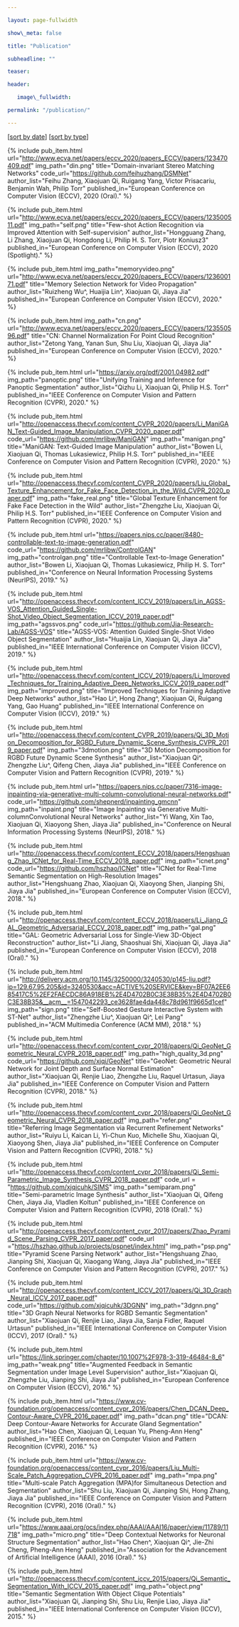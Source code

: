 ```yaml
---

layout: page-fullwidth

show\_meta: false

title: "Publication"

subheadline: ""

teaser: 

header:

   image\_fullwidth: 

permalink: "/publication/"

---
```


[[sort by date][1]]	[[sort by type][2]]

 {%  include pub_item.html 
    url="http://www.ecva.net/papers/eccv_2020/papers_ECCV/papers/123470409.pdf"
    img_path="din.png"
    title="Domain-invariant Stereo Matching Networks" 
    code_url="https://github.com/feihuzhang/DSMNet"
    author_list="Feihu Zhang, Xiaojuan Qi, Ruigang Yang, Victor Prisacariu, Benjamin Wah, Philip Torr"
    published_in="European Conference on Computer Vision (ECCV), 2020 (Oral)."
%}

 {%  include pub_item.html 
    url="http://www.ecva.net/papers/eccv_2020/papers_ECCV/papers/123500511.pdf"
    img_path="self.png"
    title="Few-shot Action Recognition via Improved Attention with Self-supervision" 
    author_list="Hongguang Zhang, Li Zhang, Xiaojuan Qi, Hongdong Li, Philip H. S. Torr, Piotr Koniusz3"
    published_in="European Conference on Computer Vision (ECCV), 2020 (Spotlight)."
%}

 {%  include pub_item.html 
    img_path="memoryvideo.png"
    url="http://www.ecva.net/papers/eccv_2020/papers_ECCV/papers/123600171.pdf"
    title="Memory Selection Network for Video Propagation" 
    author_list="Ruizheng Wu^, Huaijia Lin^, Xiaojuan Qi, Jiaya Jia"
    published_in="European Conference on Computer Vision (ECCV), 2020."
%}

 {%  include pub_item.html 
    img_path="cn.png"
    url="http://www.ecva.net/papers/eccv_2020/papers_ECCV/papers/123550596.pdf"
    title="CN: Channel Normalization For Point Cloud Recognition" 
    author_list="Zetong Yang, Yanan Sun, Shu Liu, Xiaojuan Qi, Jiaya Jia"
    published_in="European Conference on Computer Vision (ECCV), 2020."
%}

 {%  include pub_item.html 
    url="https://arxiv.org/pdf/2001.04982.pdf"
    img_path="panoptic.png"
    title="Unifying Training and Inference for Panoptic Segmentation" 
    author_list="Qizhu Li, Xiaojuan Qi, Philip H.S. Torr"
    published_in="IEEE Conference on Computer Vision and Pattern Recognition (CVPR), 2020."
%} 

{%  include pub_item.html 
    url="http://openaccess.thecvf.com/content_CVPR_2020/papers/Li_ManiGAN_Text-Guided_Image_Manipulation_CVPR_2020_paper.pdf"
    code_url="https://github.com/mrlibw/ManiGAN"
    img_path="manigan.png"
    title="ManiGAN: Text-Guided Image Manipulation" 
    author_list="Bowen Li, Xiaojuan Qi, Thomas Lukasiewicz, Philip H.S. Torr"
    published_in="IEEE Conference on Computer Vision and Pattern Recognition (CVPR), 2020."
%}


{%  include pub_item.html 
    url="http://openaccess.thecvf.com/content_CVPR_2020/papers/Liu_Global_Texture_Enhancement_for_Fake_Face_Detection_in_the_Wild_CVPR_2020_paper.pdf"
    img_path="fake_real.png"
    title="Global Texture Enhancement for Fake Face Detection in the Wild" 
    author_list="Zhengzhe Liu, Xiaojuan Qi, Philip H.S. Torr"
    published_in="IEEE Conference on Computer Vision and Pattern Recognition (CVPR), 2020."
%} 

{%  include pub_item.html 
    url="https://papers.nips.cc/paper/8480-controllable-text-to-image-generation.pdf"
    code_url="https://github.com/mrlibw/ControlGAN"
    img_path="controlgan.png"
    title="Controllable Text-to-Image Generation" 
    author_list="Bowen Li, Xiaojuan Qi, Thomas Lukasiewicz, Philip H. S. Torr"
    published_in="Conference on Neural Information Processing Systems (NeurIPS), 2019."
%}

{%  include pub_item.html 
    url="http://openaccess.thecvf.com/content_ICCV_2019/papers/Lin_AGSS-VOS_Attention_Guided_Single-Shot_Video_Object_Segmentation_ICCV_2019_paper.pdf"
    img_path="agssvos.png"
    code_url="https://github.com/Jia-Research-Lab/AGSS-VOS"
    title="AGSS-VOS: Attention Guided Single-Shot Video Object Segmentation" 
    author_list="Huaijia Lin, Xiaojuan Qi, Jiaya Jia"
    published_in="IEEE International Conference on Computer Vision (ICCV), 2019."
%}


{%  include pub_item.html 
    url="http://openaccess.thecvf.com/content_ICCV_2019/papers/Li_Improved_Techniques_for_Training_Adaptive_Deep_Networks_ICCV_2019_paper.pdf"
    img_path="improved.png"
    title="Improved Techniques for Training Adaptive Deep Networks" 
    author_list="Hao Li^, Hong Zhang^, Xiaojuan Qi, Ruigang Yang, Gao Huang"
    published_in="IEEE International Conference on Computer Vision (ICCV), 2019."
%}

{%  include pub_item.html 
    url="http://openaccess.thecvf.com/content_CVPR_2019/papers/Qi_3D_Motion_Decomposition_for_RGBD_Future_Dynamic_Scene_Synthesis_CVPR_2019_paper.pdf"
    img_path="3dmotion.png"
    title="3D Motion Decomposition for RGBD Future Dynamic Scene Synthesis" 
    author_list="Xiaojuan Qi^, Zhengzhe Liu^, Qifeng Chen, Jiaya Jia"
    published_in="IEEE Conference on Computer Vision and Pattern Recognition (CVPR), 2019."
%}

{%  include pub_item.html 
    url="https://papers.nips.cc/paper/7316-image-inpainting-via-generative-multi-column-convolutional-neural-networks.pdf"
    code_url="https://github.com/shepnerd/inpainting_gmcnn"
    img_path="inpaint.png"
    title="Image Inpainting via Generative Multi-columnConvolutional Neural Networks" 
    author_list="Yi Wang, Xin Tao, Xiaojuan Qi, Xiaoyong Shen, Jiaya Jia"
    published_in="Conference on Neural Information Processing Systems (NeurIPS), 2018."
%}

{%  include pub_item.html 
    url="http://openaccess.thecvf.com/content_ECCV_2018/papers/Hengshuang_Zhao_ICNet_for_Real-Time_ECCV_2018_paper.pdf"
    img_path="icnet.png"
    code_url="https://github.com/hszhao/ICNet"
    title="ICNet for Real-Time Semantic Segmentation on High-Resolution Images" 
    author_list="Hengshuang Zhao, Xiaojuan Qi, Xiaoyong Shen, Jianping Shi, Jiaya Jia"
    published_in="European Conference on Computer Vision (ECCV), 2018."
%}

{%  include pub_item.html 
    url="http://openaccess.thecvf.com/content_ECCV_2018/papers/Li_Jiang_GAL_Geometric_Adversarial_ECCV_2018_paper.pdf"
    img_path="gal.png"
    title="GAL: Geometric Adversarial Loss for Single-View 3D-Object Reconstruction" 
    author_list="Li Jiang, Shaoshuai Shi, Xiaojuan Qi, Jiaya Jia"
    published_in="European Conference on Computer Vision (ECCV), 2018 (Oral)."
%}

{%  include pub_item.html 
    url="http://delivery.acm.org/10.1145/3250000/3240530/p145-liu.pdf?ip=129.67.95.205&id=3240530&acc=ACTIVE%20SERVICE&key=BF07A2EE685417C5%2EF2FAECDC86A918EB%2E4D4702B0C3E38B35%2E4D4702B0C3E38B35&__acm__=1547042293_ce3628fae4da448c78d961f9665d1cef"
    img_path="sign.png"
    title="Self-Boosted Gesture Interactive System with ST-Net" 
    author_list="Zhengzhe Liu^, Xiaojuan Qi^, Lei Pang"
    published_in="ACM Multimedia Conference (ACM MM), 2018."
%}

{%  include pub_item.html 
    url="http://openaccess.thecvf.com/content_cvpr_2018/papers/Qi_GeoNet_Geometric_Neural_CVPR_2018_paper.pdf"
    img_path="high_quality_3d.png"
    code_url="https://github.com/xjqi/GeoNet"
    title="GeoNet: Geometric Neural Network for Joint Depth and Surface Normal Estimation" 
    author_list="Xiaojuan Qi, Renjie Liao, Zhengzhe Liu, Raquel Urtasun, Jiaya Jia"
    published_in="IEEE Conference on Computer Vision and Pattern Recognition (CVPR), 2018."
%}  

{%  include pub_item.html 
    url="http://openaccess.thecvf.com/content_cvpr_2018/papers/Qi_GeoNet_Geometric_Neural_CVPR_2018_paper.pdf"
    img_path="refer.png"
    title="Referring Image Segmentation via Recurrent Refinement Networks" 
    author_list="Ruiyu Li, Kaican Li, Yi-Chun Kuo, Michelle Shu, Xiaojuan Qi, Xiaoyong Shen, Jiaya Jia"
    published_in="IEEE Conference on Computer Vision and Pattern Recognition (CVPR), 2018."
%}  

{%  include pub_item.html 
    url="http://openaccess.thecvf.com/content_cvpr_2018/papers/Qi_Semi-Parametric_Image_Synthesis_CVPR_2018_paper.pdf"
    code_url = "https://github.com/xjqicuhk/SIMS"
    img_path="semiparam.png"
    title="Semi-parametric Image Synthesis" 
    author_list="Xiaojuan Qi, Qifeng Chen, Jiaya Jia, Vladlen Koltun"
    published_in="IEEE Conference on Computer Vision and Pattern Recognition (CVPR), 2018 (Oral)."
%} 

{%  include pub_item.html 
    url="http://openaccess.thecvf.com/content_cvpr_2017/papers/Zhao_Pyramid_Scene_Parsing_CVPR_2017_paper.pdf"
    code_url ="https://hszhao.github.io/projects/pspnet/index.html"
    img_path="psp.png"
    title="Pyramid Scene Parsing Network" 
    author_list="Hengshuang Zhao, Jianping Shi, Xiaojuan Qi, Xiaogang Wang, Jiaya Jia"
    published_in="IEEE Conference on Computer Vision and Pattern Recognition (CVPR), 2017."
%} 


{%  include pub_item.html 
    url="http://openaccess.thecvf.com/content_ICCV_2017/papers/Qi_3D_Graph_Neural_ICCV_2017_paper.pdf"
    code_url="https://github.com/xjqicuhk/3DGNN"
    img_path="3dgnn.png"
    title="3D Graph Neural Networks for RGBD Semantic Segmentation" 
    author_list="Xiaojuan Qi, Renjie Liao, Jiaya Jia, Sanja Fidler, Raquel Urtasun"
    published_in="IEEE International Conference on Computer Vision (ICCV), 2017 (Oral)."
%}


{%  include pub_item.html 
    url="https://link.springer.com/chapter/10.1007%2F978-3-319-46484-8_6"
    img_path="weak.png"
    title="Augmented Feedback in Semantic Segmentation under Image Level Supervision" 
    author_list="Xiaojuan Qi, Zhengzhe Liu, Jianping Shi, Jiaya Jia"
    published_in="European Conference on Computer Vision (ECCV), 2016."
%} 


{%  include pub_item.html 
    url="https://www.cv-foundation.org/openaccess/content_cvpr_2016/papers/Chen_DCAN_Deep_Contour-Aware_CVPR_2016_paper.pdf"
    img_path="dcan.png"
    title="DCAN: Deep Contour-Aware Networks for Accurate Gland Segmentation" 
    author_list="Hao Chen, Xiaojuan Qi, Lequan Yu, Pheng-Ann Heng"
    published_in="IEEE Conference on Computer Vision and Pattern Recognition (CVPR), 2016."
%} 


{%  include pub_item.html 
    url="https://www.cv-foundation.org/openaccess/content_cvpr_2016/papers/Liu_Multi-Scale_Patch_Aggregation_CVPR_2016_paper.pdf"
    img_path="mpa.png"
    title="Multi-scale Patch Aggregation (MPA)for Simultaneous Detection and Segmentation" 
    author_list="Shu Liu, Xiaojuan Qi, Jianping Shi, Hong Zhang, Jiaya Jia"
    published_in="IEEE Conference on Computer Vision and Pattern Recognition (CVPR), 2016 (Oral)."
%} 

{%  include pub_item.html 
    url="https://www.aaai.org/ocs/index.php/AAAI/AAAI16/paper/view/11789/11718"
    img_path="micro.png"
    title="Deep Contextual Networks for Neuronal Structure Segmentation" 
    author_list="Hao Chen^, Xiaojuan Qi^, Jie-Zhi Cheng,  Pheng-Ann Heng"
    published_in="Association for the Advancement of Artificial Intelligence (AAAI), 2016 (Oral)."
%} 

{%  include pub_item.html 
    url="http://openaccess.thecvf.com/content_iccv_2015/papers/Qi_Semantic_Segmentation_With_ICCV_2015_paper.pdf"
    img_path="object.png"
    title="Semantic Segmentation With Object Clique Potentials" 
    author_list="Xiaojuan Qi, Jianping Shi, Shu Liu, Renjie Liao, Jiaya Jia"
    published_in="IEEE International Conference on Computer Vision (ICCV), 2015."
%} 





[1]:	/publication/
[2]:	/publication_type/
